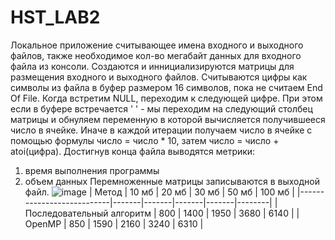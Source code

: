 # HST_LAB2
Локальное приложение считывающее имена входного и выходного файлов, 
также необходимое кол-во мегабайт данных для входного файла из консоли. 
Создаются и иннициализируются матрицы для размещения входного и выходного файлов. 
Считываются цифры как символы из файла в буфер размером 16 символов, пока не считаем End Of File. 
Когда встретим NULL, переходим к следующей цифре. 
При этом если в буфере встречается ' ' - 
мы переходим на следующий столбец матрицы 
и обнуляем переменную в которой вычисляется получившееся число в ячейке. 
Иначе в каждой итерации получаем число в ячейке с помощью формулы число = число * 10, 
затем число = число + atoi(цифра). Достигнув конца файла выводятся метрики:
1) время выполнения программы
2) объем данных 
Перемноженные матрицы записываются в выходной файл.
![image](https://user-images.githubusercontent.com/90069453/208134159-63ccc3dd-5ba8-4463-9c90-f6fd48a38ef6.png)
| Метод                     | 10 мб | 20 мб | 30 мб | 50 мб | 100 мб |
|---------------------------|-------|-------|-------|-------|--------|
| Последовательный алгоритм | 800   | 1400  | 1950  | 3680  | 6140   |
| OpenMP                    | 850   | 1590  | 2160  | 3240  | 6310   |
